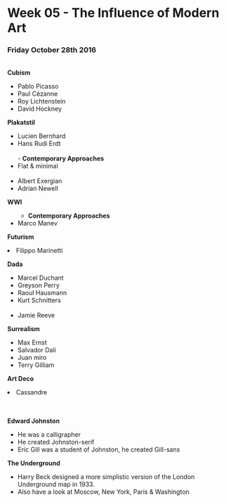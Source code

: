 <h1> Week 05 - The Influence of Modern Art </h1>
<h3>Friday October 28th 2016</h3>

<br>
<b>Cubism</b>

<ul>
<li>Pablo Picasso</li>
<li>Paul Cézanne</li>
<li>Roy Lichtenstein</li>
<li>David Hockney</li>
</ul>

<b>Plakatstil</b>

<ul>
<li>Lucien Bernhard</li>
<li>Hans Rudi Erdt</li>
<br>
- <b>Contemporary Approaches</b>

<br>

<li>Flat & minimal</li>
<br>
<li>Albert Exergian</li>
<li>Adrian Newell</li>
</ul>

<b>WWI</b>
<ul>

- <b>Contemporary Approaches</b>

<li>Marco Manev</li>
</ul>

<b>Futurism</b>

<li>Filippo Marinetti</li>

<b>Dada</b>

<ul>
<li>Marcel Duchant</li>
<li>Greyson Perry</li>
<li>Raoul Hausmann</li>
<li>Kurt Schnitters</li>
<br>
<li>Jamie Reeve</li>
</ul>

<b>Surrealism</b>

<ul>
<li>Max Ernst</li>
<li>Salvador Dali</li>
<li>Juan miro</li>
<li>Terry Gilliam</li>
</ul>

<b>Art Deco</b>

<li>Cassandre</li>
<br><br>

<b>Edward Johnston</b>
<ul>
<li>He was a calligrapher</li>
<li>He created Johnston-serif</li>

<li>Eric Gill was a student of Johnston, he created Gill-sans</li>
</ul>

<b>The Underground</b>
<ul>
<li>Harry Beck designed a more simplistic version of the London Underground map in 1933.</li>
<li>Also have a look at Moscow, New York, Paris & Washington</li>
</ul>